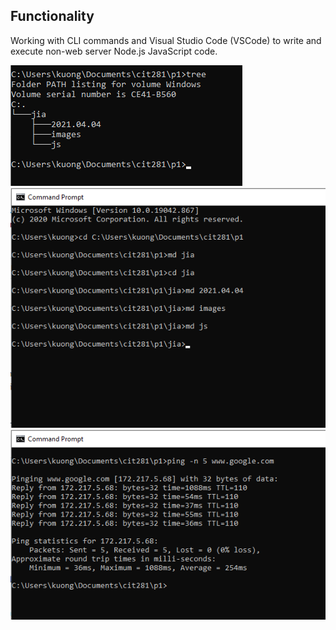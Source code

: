 ## Functionality

Working with CLI commands and  Visual Studio Code (VSCode) to  write and execute non-web server Node.js JavaScript code.

![Screenshot](p1-tree.png)
![Screenshot](p1-folders.png)
![Screenshot](p1-ping.png)
